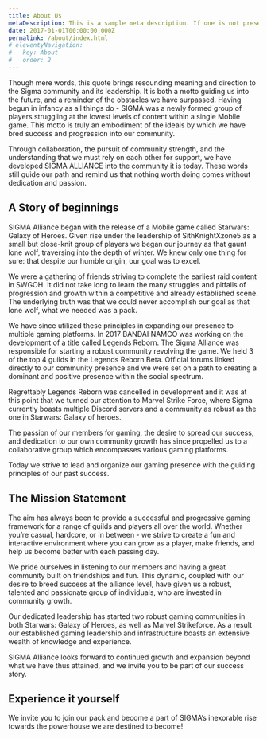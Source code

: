 ```yaml
---
title: About Us
metaDescription: This is a sample meta description. If one is not present in your page/post's front matter, the default metadata.desciption will be used instead.
date: 2017-01-01T00:00:00.000Z
permalink: /about/index.html
# eleventyNavigation:
#   key: About
#   order: 2
---
```


Though mere words, this quote brings resounding meaning and direction to the Sigma community and its leadership. It is both a motto guiding us into the future, and a reminder of the obstacles we have surpassed. Having begun in infancy as all things do - SIGMA was a newly formed group of players struggling at the lowest levels of content within a single Mobile game. This motto is truly an embodiment of the ideals by which we have bred success and progression into our community.

Through collaboration, the pursuit of community strength, and the understanding that we must rely on each other for support, we have developed SIGMA ALLIANCE into the community it is today. These words still guide our path and remind us that nothing worth doing comes without dedication and passion.


## A Story of beginnings
SIGMA Alliance began with the release of a Mobile game called Starwars: Galaxy of Heroes. Given rise under the leadership of SithKnightXzone5 as a small but close-knit group of players we began our journey as that gaunt lone wolf, traversing into the depth of winter. We knew only one thing for sure: that despite our humble origin, our goal was to excel.

We were a gathering of friends striving to complete the earliest raid content in SWGOH. It did not take long to learn the many struggles and pitfalls of progression and growth within a competitive and already established scene. The underlying truth was that we could never accomplish our goal as that lone wolf, what we needed was a pack.

We have since utilized these principles in expanding our presence to multiple gaming platforms. In 2017 BANDAI NAMCO was working on the development of a title called Legends Reborn. The Sigma Alliance was responsible for starting a robust community revolving the game. We held 3 of the top 4 guilds in the Legends Reborn Beta. Official forums linked directly to our community presence and we were set on a path to creating a dominant and positive presence within the social spectrum.

Regrettably Legends Reborn was cancelled in development and it was at this point that we turned our attention to Marvel Strike Force, where Sigma currently boasts multiple Discord servers and a community as robust as the one in Starwars: Galaxy of heroes.

The passion of our members for gaming, the desire to spread our success, and dedication to our own community growth has since propelled us to a collaborative group which encompasses various gaming platforms.

Today we strive to lead and organize our gaming presence with the guiding principles of our past success.

## The Mission Statement
The aim has always been to provide a successful and progressive gaming framework for a range of guilds and players all over the world. Whether you’re casual, hardcore, or in between - we strive to create a fun and interactive environment where you can grow as a player, make friends, and help us become better with each passing day.

We pride ourselves in listening to our members and having a great community built on friendships and fun. This dynamic, coupled with our desire to breed success at the alliance level, have given us a robust, talented and passionate group of individuals, who are invested in community growth.

Our dedicated leadership has started two robust gaming communities in both Starwars: Galaxy of Heroes, as well as Marvel Strikeforce. As a result our established gaming leadership and infrastructure boasts an extensive wealth of knowledge and experience.

SIGMA Alliance looks forward to continued growth and expansion beyond what we have thus attained, and we invite you to be part of our success story.

## Experience it yourself
We invite you to join our pack and become a part of SIGMA’s inexorable rise towards the powerhouse we are destined to become!

